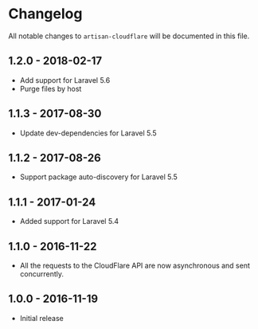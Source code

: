 # Changelog

All notable changes to `artisan-cloudflare` will be documented in this file.

## 1.2.0 - 2018-02-17

- Add support for Laravel 5.6
- Purge files by host

## 1.1.3 - 2017-08-30

- Update dev-dependencies for Laravel 5.5

## 1.1.2 - 2017-08-26

- Support package auto-discovery for Laravel 5.5

## 1.1.1 - 2017-01-24

- Added support for Laravel 5.4

## 1.1.0 - 2016-11-22

- All the requests to the CloudFlare API are now asynchronous and sent concurrently.

## 1.0.0 - 2016-11-19

- Initial release
